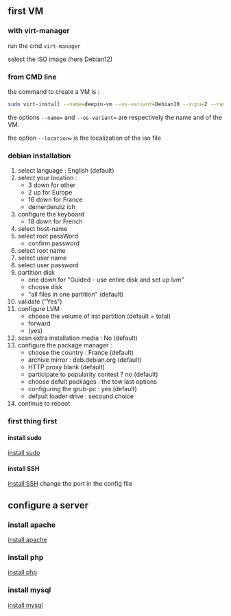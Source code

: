 ## first VM
### with virt-manager
run the cmd `virt-manager`

select the ISO image (here Debian12)

### from CMD line
the command to create a VM is : 
```bash
sudo virt-install --name=deepin-vm --os-variant=Debian10 --vcpu=2 --ram=2048 --graphics spice --location=/home/Downloads/deepin-20Beta-desktop-amd64.iso --network bridge:vibr0
```

the options `--name=` and `--os-variant=` are respectively the name and of the VM.

the option `--location=` is the localization of the iso file


### debian installation
1. select language : English (default)
2. select your location :
    * 3 down for other
    * 2 up for Europe
    * 16 down for France
    * demerdenziz ich
3. configure the keyboard
    *  18 down for French
4. select host-name
5. select root passWord
    * confirm password
6. select root name
7. select user name
8. select user password
9. partition disk
    * one down for "Guided - use entire disk and set up lvm"
    * choose disk
    * "all files in one partition" (default)
10. validate ("Yes")
11. configure LVM
    * choose the volume of irst partition (default = total)
    * forward
    * (yes)
12. scan extra installation media : No (default)
13. configure the package manager :
    * choose the country : France (default)
    * archive mirror : deb.debian.org (default)
    * HTTP proxy blank (default)
    * participate to popularity contest ? no (default)
    * choose defult packages : the tow last options
    * configuring the grub-pc : yes (default)
    * default loader drive : secound choice
14. continue to reboot

### first thing first
#### install sudo
[install sudo](CMD_history.md##install_sudo)
#### install SSH
[install SSH](CMD_history.md##install_SSH)
change the port in the config file

## configure a server
### install apache
[install apache](CMD_history.md##install_apache)
### install php
[install php](CMD_history.md##install_php)
### install mysql
[install mysql](CMD_history.md##install_mysql)
